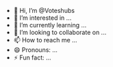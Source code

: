 - 👋 Hi, I’m @Voteshubs
- 👀 I’m interested in ...
- 🌱 I’m currently learning ...
- 💞️ I’m looking to collaborate on ...
- 📫 How to reach me ...
- 😄 Pronouns: ...
- ⚡ Fun fact: ...

<!---
Voteshubs/Voteshubs is a ✨ special ✨ repository because its `README.md` (this file) appears on your GitHub profile.
You can click the Preview link to take a look at your changes.
--->
